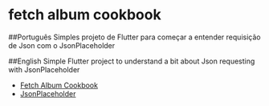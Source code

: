 # fetch album cookbook

##Português
Simples projeto de Flutter para começar a entender requisição de Json com o JsonPlaceholder

##English
Simple Flutter project to understand a bit about Json requesting with JsonPlaceholder

- [Fetch Album Cookbook](https://flutter.dev/docs/cookbook/networking/fetch-data)
- [JsonPlaceholder](https://jsonplaceholder.typicode.com/)


